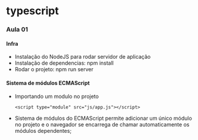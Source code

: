 # typescript

### Aula 01

#### Infra
- Instalação do NodeJS para rodar servidor de aplicação
- Instalação de dependencias: npm install
- Rodar o projeto: npm run server

#### Sistema de módulos ECMAScript
- Importando um modulo no projeto
  ```
  <script type="module" src="js/app.js"></script>
  ```
- Sistema de módulos do ECMAScript permite adicionar um único módulo no projeto e o navegador se encarrega de chamar automaticamente os módulos dependentes;

####
